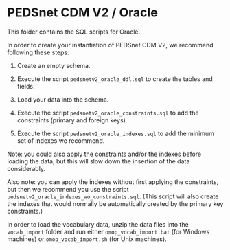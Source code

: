 # PEDSnet CDM V2 / Oracle

This folder contains the SQL scripts for Oracle. 

In order to create your instantiation of PEDSnet CDM V2, we recommend following these steps:

1. Create an empty schema.

2. Execute the script `pedsnetv2_oracle_ddl.sql` to create the tables and fields.

3. Load your data into the schema.

4. Execute the script `pedsnetv2_oracle_constraints.sql` to add the constraints (primary and foreign keys). 

5. Execute the script `pedsnetv2_oracle_indexes.sql` to add the minimum set of indexes we recommend.

Note: you could also apply the constraints and/or the indexes before loading the data, but this will slow down the insertion of the data considerably.

Also note: you can apply the indexes without first applying the constraints, but then we recommend you use the script `pedsnetv2_oracle_indexes_wo_constraints.sql`. (This script will also create the indexes that would normally be automatically created by the primary key constraints.)

In order to load the vocabulary data, unzip the data files into the `vocab_import` folder and run either `omop_vocab_import.bat` (for Windows machines) or `omop_vocab_import.sh` (for Unix machines).
